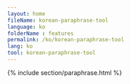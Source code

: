 ```yaml
---
layout: home
fileName: korean-paraphrase-tool
language: ko
folderName : features
permalink: /ko/korean-paraphrase-tool
lang: ko
tool: korean-paraphrase-tool
---
```

{% include section/paraphrase.html %}
